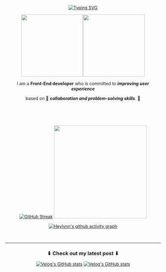 

<div align="center">

[![Typing SVG](https://readme-typing-svg.demolab.com?font=Fira+Code&duration=1500&pause=800&color=black&center=true&vCenter=true&width=500&height=80&lines=Hello+World+!+%F0%9F%8C%8D;%F0%9F%8C%B4+Welcome+to+Lynn's+GitHub+%F0%9F%8C%B4)](https://git.io/typing-svg)

<img src="https://github.com/shinheylynn/shinheylynn/assets/84219519/42cabd0f-99d1-473c-bef9-3319226a29b9" width="200px"/><img src="https://github.com/shinheylynn/shinheylynn/assets/84219519/66c508fe-b0a8-408b-80bd-301f7c655669" width="200px"/>


I am a **Front-End developer** who is committed to ***improving user experience***

based on 💫 ***collaboration and problem-solving skills***. 💫

<br/>
<br/>
<br/>

[![GitHub Streak](https://streak-stats.demolab.com/?user=shinheylynn&theme=holi-theme)](https://git.io/streak-stats) <img src="https://github-readme-stats.vercel.app/api/top-langs/?username=shinheylynn&exclude_repo=dkssud8150.github.io&layout=donut&theme=prussian" width="300px"/>

[![Heylynn's github activity graph](https://github-readme-activity-graph.vercel.app/graph?username=shinheylynn&custom_title=This%20is%20how%20I%20roll%20🐌%20(Contribution%20Graph)&hide_border=true&title_color=fffff0&theme=tokyo-night)](https://github.com/shinheylynn/github-readme-activity-graph)


<br/>

---

### ⬇ Check out my latest post ⬇

[![Velog's GitHub stats](https://velog-readme-stats.vercel.app/api/badge?name=Click_Here)](https://velog.io/@heylub) 
[![Velog's GitHub stats](https://velog-readme-stats.vercel.app/api?name=heylub)](https://github.com/heylub/velog-readme-stats)

</div>
